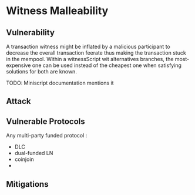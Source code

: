 # Witness Malleability

## Vulnerability

A transaction witness might be inflated by a malicious participant to decrease the overall transaction
feerate thus making the transaction stuck in the mempool. Within a witnessScript wit alternatives
branches, the most-expensive one can be used instead of the cheapest one when satisfying solutions
for both are known.

TODO: Miniscript documentation mentions it

## Attack

## Vulnerable Protocols

Any multi-party funded protocol :
- DLC
- dual-funded LN
- coinjoin
- 

## Mitigations

